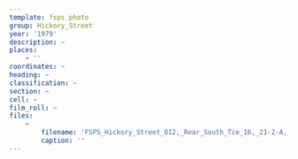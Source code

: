 ```yaml
---
template: fsps_photo
group: Hickory_Street
year: '1979'
description: ~
places:
    - ''
coordinates: ~
heading: ~
classification: ~
section: ~
cell: ~
film_roll: ~
files:
    -
        filename: 'FSPS_Hickory_Street_012,_Rear_South_Tce_16,_21-2-A,_1979.png'
        caption: ''
---
```

